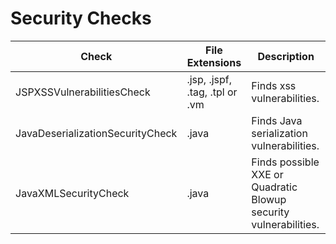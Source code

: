 # Security Checks

Check | File Extensions | Description
----- | --------------- | -----------
JSPXSSVulnerabilitiesCheck | .jsp, .jspf, .tag, .tpl or .vm | Finds xss vulnerabilities. |
JavaDeserializationSecurityCheck | .java | Finds Java serialization vulnerabilities. |
JavaXMLSecurityCheck | .java | Finds possible XXE or Quadratic Blowup security vulnerabilities. |